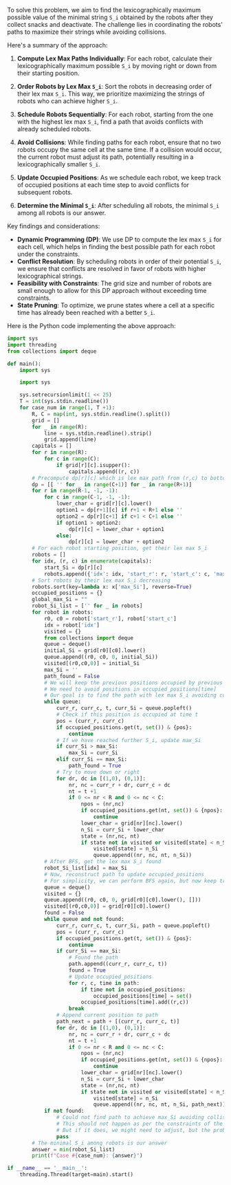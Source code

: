 To solve this problem, we aim to find the lexicographically maximum possible value of the minimal string `S_i` obtained by the robots after they collect snacks and deactivate. The challenge lies in coordinating the robots' paths to maximize their strings while avoiding collisions.

Here's a summary of the approach:

1. **Compute Lex Max Paths Individually**: For each robot, calculate their lexicographically maximum possible `S_i` by moving right or down from their starting position.

2. **Order Robots by Lex Max `S_i`**: Sort the robots in decreasing order of their lex max `S_i`. This way, we prioritize maximizing the strings of robots who can achieve higher `S_i`.

3. **Schedule Robots Sequentially**: For each robot, starting from the one with the highest lex max `S_i`, find a path that avoids conflicts with already scheduled robots.

4. **Avoid Collisions**: While finding paths for each robot, ensure that no two robots occupy the same cell at the same time. If a collision would occur, the current robot must adjust its path, potentially resulting in a lexicographically smaller `S_i`.

5. **Update Occupied Positions**: As we schedule each robot, we keep track of occupied positions at each time step to avoid conflicts for subsequent robots.

6. **Determine the Minimal `S_i`**: After scheduling all robots, the minimal `S_i` among all robots is our answer.

Key findings and considerations:

- **Dynamic Programming (DP)**: We use DP to compute the lex max `S_i` for each cell, which helps in finding the best possible path for each robot under the constraints.
- **Conflict Resolution**: By scheduling robots in order of their potential `S_i`, we ensure that conflicts are resolved in favor of robots with higher lexicographical strings.
- **Feasibility with Constraints**: The grid size and number of robots are small enough to allow for this DP approach without exceeding time constraints.
- **State Pruning**: To optimize, we prune states where a cell at a specific time has already been reached with a better `S_i`.

Here is the Python code implementing the above approach:

```python
import sys
import threading
from collections import deque

def main():
    import sys

    import sys

    sys.setrecursionlimit(1 << 25)
    T = int(sys.stdin.readline())
    for case_num in range(1, T +1):
        R, C = map(int, sys.stdin.readline().split())
        grid = []
        for _ in range(R):
            line = sys.stdin.readline().strip()
            grid.append(line)
        capitals = []
        for r in range(R):
            for c in range(C):
                if grid[r][c].isupper():
                    capitals.append((r, c))
        # Precompute dp[r][c] which is lex max path from (r,c) to bottom-right
        dp = [[ '' for _ in range(C+1)] for _ in range(R+1)]
        for r in range(R-1, -1, -1):
            for c in range(C-1, -1, -1):
                lower_char = grid[r][c].lower()
                option1 = dp[r+1][c] if r+1 < R+1 else ''
                option2 = dp[r][c+1] if c+1 < C+1 else ''
                if option1 > option2:
                    dp[r][c] = lower_char + option1
                else:
                    dp[r][c] = lower_char + option2
        # For each robot starting position, get their lex max S_i
        robots = []
        for idx, (r, c) in enumerate(capitals):
            start_Si = dp[r][c]
            robots.append({'idx': idx, 'start_r': r, 'start_c': c, 'max_Si': start_Si})
        # Sort robots by their lex max S_i decreasing
        robots.sort(key=lambda x: x['max_Si'], reverse=True)
        occupied_positions = {}
        global_max_Si = ""
        robot_Si_list = ['' for _ in robots]
        for robot in robots:
            r0, c0 = robot['start_r'], robot['start_c']
            idx = robot['idx']
            visited = {}
            from collections import deque
            queue = deque()
            initial_Si = grid[r0][c0].lower()
            queue.append((r0, c0, 0, initial_Si))
            visited[(r0,c0,0)] = initial_Si
            max_Si = ''
            path_found = False
            # We will keep the previous positions occupied by previous robots
            # We need to avoid positions in occupied_positions[time]
            # Our goal is to find the path with lex max S_i avoiding conflicts
            while queue:
                curr_r, curr_c, t, curr_Si = queue.popleft()
                # Check if this position is occupied at time t
                pos = (curr_r, curr_c)
                if occupied_positions.get(t, set()) & {pos}:
                    continue
                # If we have reached further S_i, update max_Si
                if curr_Si > max_Si:
                    max_Si = curr_Si
                elif curr_Si == max_Si:
                    path_found = True
                # Try to move down or right
                for dr, dc in [(1,0), (0,1)]:
                    nr, nc = curr_r + dr, curr_c + dc
                    nt = t +1
                    if 0 <= nr < R and 0 <= nc < C:
                        npos = (nr,nc)
                        if occupied_positions.get(nt, set()) & {npos}:
                            continue
                        lower_char = grid[nr][nc].lower()
                        n_Si = curr_Si + lower_char
                        state = (nr,nc, nt)
                        if state not in visited or visited[state] < n_Si:
                            visited[state] = n_Si
                            queue.append((nr, nc, nt, n_Si))
            # After BFS, get the lex max S_i found
            robot_Si_list[idx] = max_Si
            # Now, reconstruct path to update occupied_positions
            # For simplicity, we can perform BFS again, but now keep track of path
            queue = deque()
            visited = {}
            queue.append((r0, c0, 0, grid[r0][c0].lower(), []))
            visited[(r0,c0,0)] = grid[r0][c0].lower()
            found = False
            while queue and not found:
                curr_r, curr_c, t, curr_Si, path = queue.popleft()
                pos = (curr_r, curr_c)
                if occupied_positions.get(t, set()) & {pos}:
                    continue
                if curr_Si == max_Si:
                    # Found the path
                    path.append((curr_r, curr_c, t))
                    found = True
                    # Update occupied_positions
                    for r, c, time in path:
                        if time not in occupied_positions:
                            occupied_positions[time] = set()
                        occupied_positions[time].add((r,c))
                    break
                # Append current position to path
                path_next = path + [(curr_r, curr_c, t)]
                for dr, dc in [(1,0), (0,1)]:
                    nr, nc = curr_r + dr, curr_c + dc
                    nt = t +1
                    if 0 <= nr < R and 0 <= nc < C:
                        npos = (nr,nc)
                        if occupied_positions.get(nt, set()) & {npos}:
                            continue
                        lower_char = grid[nr][nc].lower()
                        n_Si = curr_Si + lower_char
                        state = (nr,nc, nt)
                        if state not in visited or visited[state] < n_Si:
                            visited[state] = n_Si
                            queue.append((nr, nc, nt, n_Si, path_next))
            if not found:
                # Could not find path to achieve max_Si avoiding collisions
                # This should not happen as per the constraints of the problem
                # But if it does, we might need to adjust, but the problem seems to allow achieving max_Si
                pass
        # The minimal S_i among robots is our answer
        answer = min(robot_Si_list)
        print(f"Case #{case_num}: {answer}")

if __name__ == '__main__':
    threading.Thread(target=main).start()
```